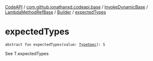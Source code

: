 [CodeAPI](../../../../index.md) / [com.github.jonathanxd.codeapi.base](../../../index.md) / [InvokeDynamicBase](../../index.md) / [LambdaMethodRefBase](../index.md) / [Builder](index.md) / [expectedTypes](.)

# expectedTypes

`abstract fun expectedTypes(value: `[`TypeSpec`](../../../-type-spec/index.md)`): S`

See T.expectedTypes


